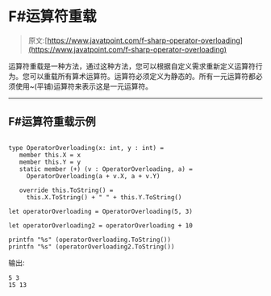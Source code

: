# F#运算符重载

> 原文:[https://www.javatpoint.com/f-sharp-operator-overloading](https://www.javatpoint.com/f-sharp-operator-overloading)

运算符重载是一种方法，通过这种方法，您可以根据自定义需求重新定义运算符行为。您可以重载所有算术运算符。运算符必须定义为静态的。所有一元运算符都必须使用~(平铺)运算符来表示这是一元运算符。

* * *

## F#运算符重载示例

```

type OperatorOverloading(x: int, y : int) =
   member this.X = x
   member this.Y = y
   static member (+) (v : OperatorOverloading, a) =
     OperatorOverloading(a + v.X, a + v.Y)

   override this.ToString() =
     this.X.ToString() + " " + this.Y.ToString()

let operatorOverloading = OperatorOverloading(5, 3)

let operatorOverloading2 = operatorOverloading + 10

printfn "%s" (operatorOverloading.ToString())
printfn "%s" (operatorOverloading2.ToString())

```

输出:

```
5 3
15 13

```